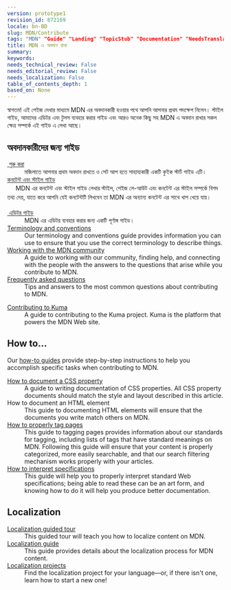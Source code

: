 ```yaml
---
version: prototype1
revision_id: 872169
locale: bn-BD
slug: MDN/Contribute
tags: "MDN" "Guide" "Landing" "TopicStub" "Documentation" "NeedsTranslation"
title: MDN এ অবদান রাখা
summary: 
keywords: 
needs_technical_review: False
needs_editorial_review: False
needs_localization: False
table_of_contents_depth: 1
based_on: None
---
```

<p>স্বাগতম! এই পেইজ দেখার মাধ্যমে MDN এর অবদানকারী হওয়ার পথে আপনি আপনার প্রথম পদক্ষেপ নিলেন। স্টাইল গাইড, আমাদের এডিটর এবং টুলস ব্যবহার করার গাইড এবং আরও অনেক কিছু সহ MDN এ অবদান রাখার সকল ক্ষেত্র সম্পর্কে এই গাইড এ লেখা আছে।</p>

<div class="row topicpage-table">
<div class="section">
<h2 id="অবদানকারীদের_জন্য_গাইড">অবদানকারীদের জন্য গাইড</h2>

<dl>
 <dt><a href="/bn-BD/docs/MDN/Quick_start">&nbsp;শুরু করা</a></dt>
 <dd>মজিলাতে আপনার প্রথম অবদান রাখতে ও সেট আপ হতে সাহায্যকারী একটি কুইক স্টার্ট গাইড এটি।</dd>
 <dt><a href="/bn-BD/docs/MDN/Contribute/Style_guide">কনটেন্ট এবং স্টাইল গাইড</a></dt>
 <dt><span style="font-weight:normal; line-height:1.5">&nbsp; &nbsp; &nbsp;MDN এর কনটেন্ট এবং স্টাইল গাইড লেখার স্টাইল, পেইজ লে-আউট এবং কনটেন্ট এর স্টাইল সম্পর্কে বিশদ তথ্য দেয়, যাতে করে আপনি যেই কনটেন্টটি লিখবেন তা MDN এর অন্যান্য কনটেন্ট এর সাথে খাপ খেয়ে যায়।</span></dt>
 <dd>&nbsp;</dd>
 <dt><a href="/bn-BD/docs/MDN/Contribute/Editor">&nbsp;এডিটর গাইড</a></dt>
 <dd>MDN এর এডিটর ব্যবহার করার জন্য একটি পূর্ণাঙ্গ গাইড। &nbsp;&nbsp;</dd>
 <dt><a href="/bn-BD/docs/MDN/Contribute/Conventions">Terminology and conventions</a></dt>
 <dd>Our terminology and conventions guide provides information you can use to ensure that you use the correct terminology to describe things.</dd>
 <dt><a href="/bn-BD/docs/MDN/Contribute/Community">Working with the MDN community</a></dt>
 <dd>A guide to working with our community, finding help, and connecting with the people with the answers to the questions that arise while you contribute to MDN.</dd>
 <dt><a href="/bn-BD/docs/MDN/Contribute/FAQ">Frequently asked questions</a></dt>
 <dd>Tips and answers to the most common questions about contributing to MDN.</dd>
</dl>

<dl>
 <dt><a href="/bn-BD/docs/MDN/Contribute/Kuma">Contributing to Kuma</a></dt>
 <dd>A guide to contributing to the Kuma project. Kuma is the platform that powers the MDN Web site.</dd>
</dl>
</div>

<div class="section">
<h2 id="How_to...">How to...</h2>

<p>Our <a href="/bn-BD/docs/MDN/Contribute/Howto">how-to guides</a> provide step-by-step instructions to help you accomplish specific tasks when contributing to MDN.</p>

<dl>
 <dt><a href="/bn-BD/docs/MDN/Contribute/Howto/Document_a_CSS_property">How to document a CSS property</a></dt>
 <dd>A guide to writing documentation of CSS properties. All CSS property documents should match the style and layout described in this article.</dd>
 <dt>How to document an HTML element</dt>
 <dd>This guide to documenting HTML elements will ensure that the documents you write match others on MDN.</dd>
 <dt><a href="/bn-BD/docs/MDN/Contribute/Howto/Tag">How to properly tag pages</a></dt>
 <dd>This guide to tagging pages provides information about our standards for tagging, including lists of tags that have standard meanings on MDN. Following this guide will ensure that your content is properly categorized, more easily searchable, and that our search filtering mechanism works properly with your articles.</dd>
 <dt><a href="/bn-BD/docs/MDN/Contribute/Howto/Interpret_specifications">How to interpret specifications</a></dt>
 <dd>This guide will help you to properly interpret standard Web specifications; being able to read these can be an art form, and knowing how to do it will help you produce better documentation.</dd>
</dl>

<h2 id="Localization">Localization</h2>

<dl>
 <dt><a href="/bn-BD/docs/MDN/Contribute/Localize/Tour">Localization guided tour</a></dt>
 <dd>This guided tour will teach you how to localize content on MDN.</dd>
 <dt><a href="/bn-BD/docs/MDN/Contribute/Localize/Guide">Localization guide</a></dt>
 <dd>This guide provides details about the localization process for MDN content.</dd>
 <dt><a href="/bn-BD/docs/MDN/Contribute/Localize/Localization_projects">Localization projects</a></dt>
 <dd>Find the localization project for your language—or, if there isn't one, learn how to start a new one!</dd>
</dl>
</div>
</div>

<p>&nbsp;</p>

